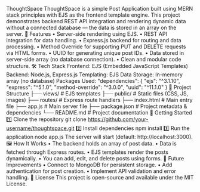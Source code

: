 ThoughtSpace 
ThoughtSpace is a simple Post Application built using MERN stack principles with EJS as the frontend template engine. This project demonstrates backend REST API integration and rendering dynamic data without a connected database — the data is stored in an array on the server.
📌 Features
•	Server-side rendering using EJS.
•	REST API integration for data handling.
•	Express.js backend for routing and data processing.
•	Method Override for supporting PUT and DELETE requests via HTML forms.
•	UUID for generating unique post IDs.
•	Data stored in server-side array (no database connection).
•	Clean and modular code structure.
🛠️ Tech Stack
Frontend: EJS (Embedded JavaScript Templates)
Backend: Node.js, Express.js
Templating: EJS
Data Storage: In-memory array (no database)
Packages Used:
"dependencies": {
  "ejs": "^3.1.10",
  "express": "^5.1.0",
  "method-override": "^3.0.0",
  "uuid": "^11.1.0"
}
📂 Project Structure
├── views/              # EJS templates
├── public/             # Static files (CSS, JS, images)
├── routes/             # Express route handlers
├── index.html          # Main entry file
├── app.js              # Main server file
├── package.json        # Project metadata & dependencies
└── README.md           # Project documentation
🚀 Getting Started
1️⃣ Clone the repository
git clone https://github.com/your-username/thoughtspace.git
2️⃣ Install dependencies
npm install
3️⃣ Run the application
node app.js
The server will start (default: http://localhost:3000).
🖼️ How It Works
•	The backend holds an array of post data.
•	Data is fetched through Express routes.
•	EJS templates render the posts dynamically.
•	You can add, edit, and delete posts using forms.
📌 Future Improvements
•	Connect to MongoDB for persistent storage.
•	Add authentication for post creation.
•	Implement API validation and error handling.
📄 License
This project is open-source and available under the MIT License.
